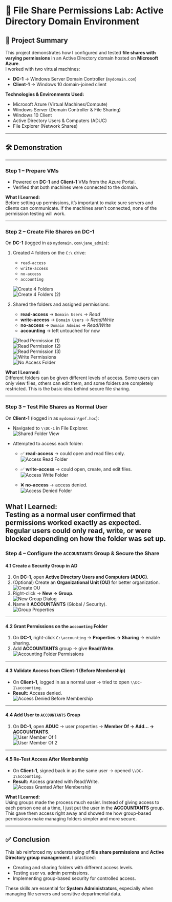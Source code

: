 # 🔐 File Share Permissions Lab: Active Directory Domain Environment  

## 📌 Project Summary  
This project demonstrates how I configured and tested **file shares with varying permissions** in an Active Directory domain hosted on **Microsoft Azure**.  
I worked with two virtual machines:  

- **DC-1** → Windows Server Domain Controller (`mydomain.com`)  
- **Client-1** → Windows 10 domain-joined client  

**Technologies & Environments Used:**  
- Microsoft Azure (Virtual Machines/Compute)  
- Windows Server (Domain Controller & File Sharing)  
- Windows 10 Client  
- Active Directory Users & Computers (ADUC)  
- File Explorer (Network Shares)  

---

## 🛠️ Demonstration  

---

### **Step 1 – Prepare VMs**  
- Powered on **DC-1** and **Client-1** VMs from the Azure Portal.  
- Verified that both machines were connected to the domain.  

**What I Learned:**  
Before setting up permissions, it’s important to make sure servers and clients can communicate. If the machines aren’t connected, none of the permission testing will work.  

---

### **Step 2 – Create File Shares on DC-1**  
On **DC-1** (logged in as `mydomain.com\jane_admin`):  

1. Created 4 folders on the `C:\` drive:  
   - `read-access`  
   - `write-access`  
   - `no-access`  
   - `accounting`  

   ![Create 4 Folders](https://github.com/user-attachments/assets/ca95adcb-dff1-4929-ad1e-b6684118f1d2)  
   ![Create 4 Folders (2)](https://github.com/user-attachments/assets/73fa6dc0-26ca-4efa-b54d-35c417c0857b)  

2. Shared the folders and assigned permissions:  
   - **read-access** → `Domain Users` → *Read*  
   - **write-access** → `Domain Users` → *Read/Write*  
   - **no-access** → `Domain Admins` → *Read/Write*  
   - **accounting** → left untouched for now  

   ![Read Permission (1)](https://github.com/user-attachments/assets/94f95104-a95c-4949-a23a-a9d62078881d)  
   ![Read Permission (2)](https://github.com/user-attachments/assets/194bb655-01b4-44e5-849a-5da1698802f7)  
   ![Read Permission (3)](https://github.com/user-attachments/assets/1da34816-18e5-4511-848d-613a22b7a567)  
   ![Write Permissions](https://github.com/user-attachments/assets/cb319be5-fcf1-46ff-9c45-a537853ebaf8)  
   ![No Access Folder](https://github.com/user-attachments/assets/832237c5-a431-494a-86c3-74ffd448ce4f)  

**What I Learned:**  
Different folders can be given different levels of access. Some users can only view files, others can edit them, and some folders are completely restricted. This is the basic idea behind secure file sharing.  

---

### **Step 3 – Test File Shares as Normal User**  
On **Client-1** (logged in as `mydomain\gef.hoc`):  

- Navigated to `\\DC-1` in File Explorer.  
  ![Shared Folder View](https://github.com/user-attachments/assets/b266979a-a288-4096-9257-c7d07944bd82)  

- Attempted to access each folder:  
  - ✅ **read-access** → could open and read files only.  
    ![Access Read Folder](https://github.com/user-attachments/assets/33e86f90-2438-4b4a-8f93-1841604fd4bc)  

  - ✅ **write-access** → could open, create, and edit files.  
    ![Access Write Folder](https://github.com/user-attachments/assets/89a62219-213e-4dee-91b3-19872b7af1ab)  

  - ❌ **no-access** → access denied.  
    ![Access Denied Folder](https://github.com/user-attachments/assets/2053ed7e-374a-496a-ae7c-6c45a5f95929)  

**What I Learned:**  
Testing as a normal user confirmed that permissions worked exactly as expected. Regular users could only read, write, or were blocked depending on how the folder was set up.  
---

### **Step 4 – Configure the `ACCOUNTANTS` Group & Secure the Share**  

#### 4.1 Create a Security Group in AD
1. On **DC-1**, open **Active Directory Users and Computers (ADUC)**.  
2. (Optional) Create an **Organizational Unit (OU)** for better organization.  
   ![Create OU](https://github.com/user-attachments/assets/44bbee92-8b32-4a11-87dc-e3273d5c28cd)  
3. Right-click → **New → Group**.  
   ![New Group Dialog](https://github.com/user-attachments/assets/0f150da6-2228-400f-8a71-de33222fd5a7)  
4. Name it **ACCOUNTANTS** (Global / Security).  
   ![Group Properties](https://github.com/user-attachments/assets/0216a283-92cd-4f23-b6a1-cc0e84cfe359)  

---

#### 4.2 Grant Permissions on the `accounting` Folder
1. On **DC-1**, right-click `C:\accounting` → **Properties → Sharing** → enable sharing.  
2. Add **ACCOUNTANTS** group → give **Read/Write**.  
   ![Accounting Folder Permissions](https://github.com/user-attachments/assets/33158de0-bedb-4fe2-996b-803db1b40929)  

---

#### 4.3 Validate Access from Client-1 (Before Membership)
- On **Client-1**, logged in as a normal user → tried to open `\\DC-1\accounting`.  
- **Result:** Access denied.  
  ![Access Denied Before Membership](https://github.com/user-attachments/assets/85877bb1-df09-46d5-8c0d-dbf4577a916b)  

---

#### 4.4 Add User to `ACCOUNTANTS` Group
1. On **DC-1**, open **ADUC** → user properties → **Member Of → Add… → ACCOUNTANTS**.  
   ![User Member Of 1](https://github.com/user-attachments/assets/45c8db09-3f18-41e0-bddc-df4b157d474d)  
   ![User Member Of 2](https://github.com/user-attachments/assets/facab7d6-4ca9-472f-b1cd-196784314955)  

---

#### 4.5 Re-Test Access After Membership
- On **Client-1**, signed back in as the same user → opened `\\DC-1\accounting`.  
- **Result:** Access granted with Read/Write.  
  ![Access Granted After Membership](https://github.com/user-attachments/assets/55819ef9-d5f9-4f87-a7a5-aee9a91d3b62)  

**What I Learned:**  
Using groups made the process much easier. Instead of giving access to each person one at a time, I just put the user in the **ACCOUNTANTS** group. This gave them access right away and showed me how group-based permissions make managing folders simpler and more secure.  


---

## ✅ Conclusion  
This lab reinforced my understanding of **file share permissions** and **Active Directory group management**. I practiced:  
- Creating and sharing folders with different access levels.  
- Testing user vs. admin permissions.  
- Implementing group-based security for controlled access.  

These skills are essential for **System Administrators**, especially when managing file servers and sensitive departmental data.  

